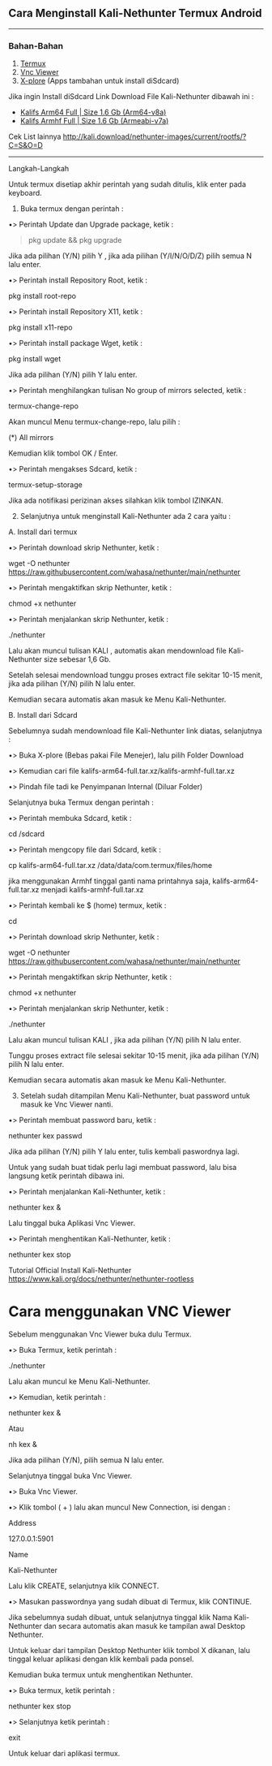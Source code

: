 ## Cara Menginstall Kali-Nethunter Termux Android
---------------
### Bahan-Bahan
1. [Termux](https://github.com/termux/termux-app/releases)
2. [Vnc Viewer](https://play.google.com/store/apps/details?id=com.realvnc.viewer.android)
3. [X-plore](https://play.google.com/store/apps/details?id=com.lonelycatgames.Xplore)
(Apps tambahan untuk install diSdcard)

Jika ingin Install diSdcard Link Download File Kali-Nethunter dibawah ini :

* [Kalifs Arm64 Full | Size 1.6 Gb (Arm64-v8a)](http://kali.download/nethunter-images/current/rootfs/kalifs-arm64-full.tar.xz)
* [Kalifs Armhf Full | Size 1.6 Gb (Armeabi-v7a)](http://kali.download/nethunter-images/current/rootfs/kalifs-armhf-full.tar.xz)

Cek List lainnya
http://kali.download/nethunter-images/current/rootfs/?C=S&O=D

---------------
Langkah-Langkah

Untuk termux disetiap akhir perintah yang sudah ditulis, klik enter pada keyboard.

1. Buka termux dengan perintah :

•> Perintah Update dan Upgrade package, ketik :

>pkg update && pkg upgrade

Jika ada pilihan (Y/N) pilih Y , jika ada pilihan (Y/I/N/O/D/Z) pilih semua N lalu enter.

•> Perintah install Repository Root, ketik :

pkg install root-repo

•> Perintah install Repository X11, ketik :

pkg install x11-repo

•> Perintah install package Wget, ketik :

pkg install wget

Jika ada pilihan (Y/N) pilih Y lalu enter.

•> Perintah menghilangkan tulisan No group of mirrors selected, ketik :

termux-change-repo

Akan muncul Menu termux-change-repo, lalu pilih :

(*) All mirrors

Kemudian klik tombol OK / Enter.

•> Perintah mengakses Sdcard,  ketik :

termux-setup-storage

Jika ada notifikasi perizinan akses silahkan klik tombol IZINKAN.

2. Selanjutnya untuk menginstall Kali-Nethunter ada 2 cara yaitu :

A. Install dari termux

•> Perintah download skrip Nethunter, ketik :

wget -O nethunter https://raw.githubusercontent.com/wahasa/nethunter/main/nethunter

•> Perintah mengaktifkan skrip Nethunter, ketik :

chmod +x nethunter

•> Perintah menjalankan skrip Nethunter,  ketik :

./nethunter

Lalu akan muncul tulisan KALI , automatis akan mendownload file Kali-Nethunter size sebesar 1,6 Gb.

Setelah selesai mendownload tunggu proses extract file sekitar 10-15 menit, jika ada pilihan (Y/N) pilih N lalu enter.

Kemudian secara automatis akan masuk ke Menu Kali-Nethunter.

B. Install dari Sdcard

Sebelumnya sudah mendownload file Kali-Nethunter link diatas, selanjutnya :

•> Buka X-plore (Bebas pakai File Menejer), lalu pilih Folder Download

•> Kemudian cari file  kalifs-arm64-full.tar.xz/kalifs-armhf-full.tar.xz

•> Pindah file tadi ke Penyimpanan Internal (Diluar Folder) 


Selanjutnya buka Termux dengan perintah :

•> Perintah membuka Sdcard, ketik :

cd /sdcard

•> Perintah mengcopy file dari Sdcard, ketik :

cp kalifs-arm64-full.tar.xz /data/data/com.termux/files/home

jika menggunakan Armhf tinggal ganti nama printahnya saja, kalifs-arm64-full.tar.xz menjadi kalifs-armhf-full.tar.xz

•> Perintah kembali ke $ (home) termux, ketik :

cd

•> Perintah download skrip Nethunter, ketik :

wget -O nethunter https://raw.githubusercontent.com/wahasa/nethunter/main/nethunter

•> Perintah mengaktifkan skrip Nethunter, ketik :

chmod +x nethunter

•> Perintah menjalankan skrip Nethunter,  ketik :

./nethunter

Lalu akan muncul tulisan KALI , jika ada pilihan (Y/N) pilih N lalu enter.

Tunggu proses extract file selesai sekitar 10-15 menit, jika ada pilihan (Y/N) pilih N lalu enter.

Kemudian secara automatis akan masuk ke Menu Kali-Nethunter.


3. Setelah sudah ditampilan Menu Kali-Nethunter, buat password untuk masuk ke Vnc Viewer nanti.

•> Perintah membuat password baru, ketik :

nethunter kex passwd

Jika ada pilihan (Y/N) pilih Y lalu enter, tulis kembali paswordnya lagi.

Untuk yang sudah buat tidak perlu lagi membuat password, lalu bisa langsung ketik perintah dibawa ini.

•> Perintah menjalankan Kali-Nethunter, ketik :

nethunter kex &

Lalu tinggal buka Aplikasi Vnc Viewer.

•> Perintah menghentikan Kali-Nethunter, ketik :

nethunter kex stop



Tutorial Official Install Kali-Nethunter
https://www.kali.org/docs/nethunter/nethunter-rootless

# Cara menggunakan VNC Viewer


Sebelum menggunakan Vnc Viewer buka dulu Termux.

•>  Buka Termux, ketik perintah :

./nethunter

Lalu akan muncul ke Menu Kali-Nethunter.

•> Kemudian, ketik perintah :

nethunter kex &

Atau

nh kex &

Jika ada pilihan (Y/N), pilih semua N lalu enter.


Selanjutnya tinggal buka Vnc Viewer.

•> Buka Vnc Viewer.

•> Klik tombol ( + ) lalu akan muncul New Connection, isi dengan :

Address

127.0.0.1:5901

Name

Kali-Nethunter

Lalu klik CREATE, selanjutnya klik CONNECT.

•> Masukan passwordnya yang sudah dibuat di Termux, klik CONTINUE.

Jika sebelumnya sudah dibuat, untuk selanjutnya tinggal klik Nama Kali-Nethunter dan secara automatis akan masuk ke tampilan awal Desktop Nethunter.

Untuk keluar dari tampilan Desktop Nethunter klik tombol X dikanan, lalu tinggal keluar aplikasi dengan klik kembali pada ponsel.

Kemudian buka termux untuk menghentikan Nethunter.

•> Buka termux, ketik perintah :

nethunter kex stop

•> Selanjutnya ketik perintah :

exit

Untuk keluar dari aplikasi termux.
